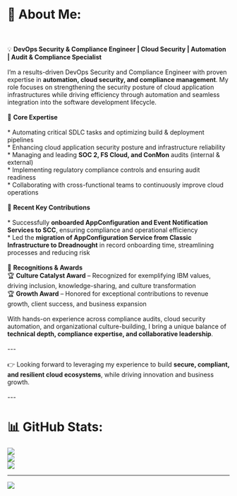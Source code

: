 # 💫 About Me:
<br><br>💡 **DevOps Security & Compliance Engineer | Cloud Security | Automation | Audit & Compliance Specialist**<br><br>I’m a results-driven DevOps Security and Compliance Engineer with proven expertise in **automation, cloud security, and compliance management**. My role focuses on strengthening the security posture of cloud application infrastructures while driving efficiency through automation and seamless integration into the software development lifecycle.<br><br>🔹 **Core Expertise**<br><br>* Automating critical SDLC tasks and optimizing build & deployment pipelines<br>* Enhancing cloud application security posture and infrastructure reliability<br>* Managing and leading **SOC 2, FS Cloud, and ConMon** audits (internal & external)<br>* Implementing regulatory compliance controls and ensuring audit readiness<br>* Collaborating with cross-functional teams to continuously improve cloud operations<br><br>🔹 **Recent Key Contributions**<br><br>* Successfully **onboarded AppConfiguration and Event Notification Services to SCC**, ensuring compliance and operational efficiency<br>* Led the **migration of AppConfiguration Service from Classic Infrastructure to Dreadnought** in record onboarding time, streamlining processes and reducing risk<br><br>🔹 **Recognitions & Awards**<br>🏆 **Culture Catalyst Award** – Recognized for exemplifying IBM values, driving inclusion, knowledge-sharing, and culture transformation<br>🏆 **Growth Award** – Honored for exceptional contributions to revenue growth, client success, and business expansion<br><br>With hands-on experience across compliance audits, cloud security automation, and organizational culture-building, I bring a unique balance of **technical depth, compliance expertise, and collaborative leadership**.<br><br>---<br><br>👉 Looking forward to leveraging my experience to build **secure, compliant, and resilient cloud ecosystems**, while driving innovation and business growth.<br><br>---<br>

# 📊 GitHub Stats:
![](https://github-readme-stats.vercel.app/api?username=imamayankverma&theme=dark&hide_border=false&include_all_commits=false&count_private=false)<br/>
![](https://nirzak-streak-stats.vercel.app/?user=imamayankverma&theme=dark&hide_border=false)<br/>
![](https://github-readme-stats.vercel.app/api/top-langs/?username=imamayankverma&theme=dark&hide_border=false&include_all_commits=false&count_private=false&layout=compact)

---
[![](https://visitcount.itsvg.in/api?id=imamayankverma&icon=0&color=0)](https://visitcount.itsvg.in)

<!-- Proudly created with GPRM ( https://gprm.itsvg.in ) -->
